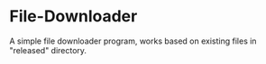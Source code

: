 File-Downloader
===============

A simple file downloader program, works based on existing files in &quot;released&quot; directory.